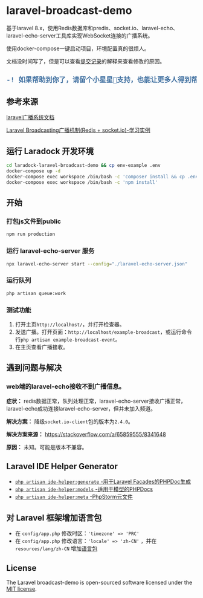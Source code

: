# laravel-broadcast-demo
基于laravel 8.x，使用Redis数据库和predis、socket.io、laravel-echo、laravel-echo-server工具库实现WebSocket连接的广播系统。

使用docker-compose一键启动项目，环境配置真的很烦人。

文档没时间写了，但是可以查看[提交记录](https://github.com/CongAn/laravel-broadcast-demo/commits/main)的解释来查看修改的原因。

<h2>
    
```diff
-! 如果帮助到你了，请留个小星星🌟支持，也能让更多人得到帮助。!-
```

</h2>


## 参考来源
[laravel广播系统文档](https://learnku.com/docs/laravel/8.x/broadcasting/9388)

[Laravel Broadcasting广播机制(Redis + socket.io)-学习实例](https://blog.csdn.net/nsrainbow/article/details/80428769)


## 运行 Laradock 开发环境
```bash
cd laradock-laravel-broadcast-demo && cp env-example .env
docker-compose up -d
docker-compose exec workspace /bin/bash -c 'composer install && cp .env.example .env && php artisan key:generate'
docker-compose exec workspace /bin/bash -c 'npm install'
```


## 开始
### 打包js文件到public
```bash
npm run production
```

### 运行 laravel-echo-server 服务
```bash
npx laravel-echo-server start --config="./laravel-echo-server.json"
```

### 运行队列
```bash
php artisan queue:work
```

### 测试功能
1. 打开主页`http://localhost/`，并打开检查器。
2. 发送广播。打开页面：`http://localhost/example-broadcast`，或运行命令行`php artisan example-broadcast-event`。
3. 在主页查看广播接收。


## 遇到问题与解决

### web端的laravel-echo接收不到广播信息。
**症状：** redis数据正常，队列处理正常，laravel-echo-server接收广播正常，laravel-echo成功连接laravel-echo-server，但并未加入频道。

**解决方案：** 降级`socket.io-client`包的版本为`2.4.0`。

**解决方案来源：** https://stackoverflow.com/a/65859555/8341648

**原因：** 未知。可能是版本不兼容。



## Laravel IDE Helper Generator

- [`php artisan ide-helper:generate` -用于Laravel Facades的PHPDoc生成](https://github.com/barryvdh/laravel-ide-helper#automatic-phpdoc-generation-for-laravel-facades)
- [`php artisan ide-helper:models` -适用于模型的PHPDocs](https://github.com/barryvdh/laravel-ide-helper#automatic-PHPDocs-for-models)
- [`php artisan ide-helper:meta` -PhpStorm元文件](https://github.com/barryvdh/laravel-ide-helper#phpstorm-meta-for-container-instances)

## 对 Laravel 框架增加语言包
* 在 `config/app.php` 修改时区：`'timezone' => 'PRC'` 
* 在 `config/app.php` 修改语言：`'locale' => 'zh-CN'` ，并在 `resources/lang/zh-CN` 增加[语言包](https://github.com/Laravel-Lang/lang)


## License
The Laravel broadcast-demo is open-sourced software licensed under the [MIT license](https://opensource.org/licenses/MIT).
